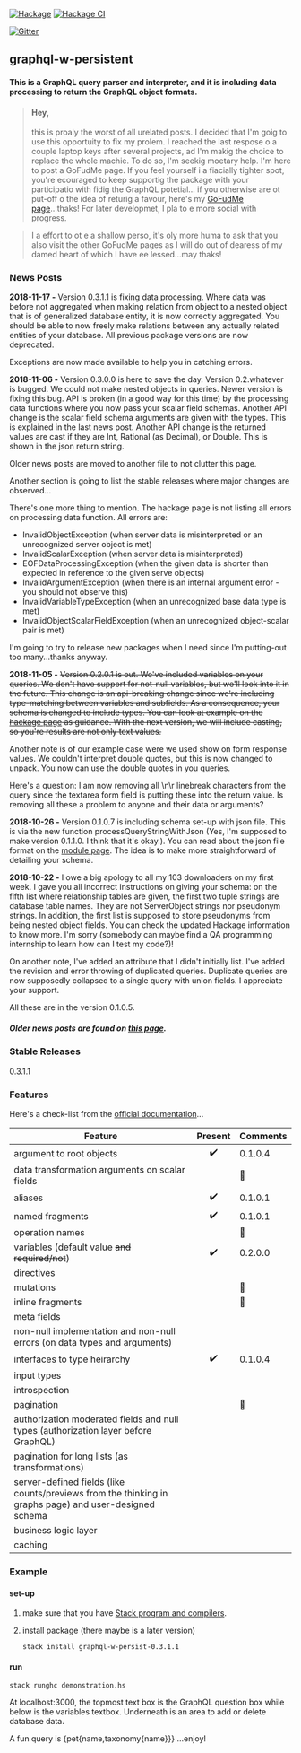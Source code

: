 [![Hackage](https://img.shields.io/hackage/v/graphql-w-persistent.svg)](https://hackage.haskell.org/package/graphql-w-persistent)
[![Hackage CI](http://matrix.hackage.haskell.org/api/v2/packages/graphql-w-persistent/badge)](https://matrix.hackage.haskell.org/package/graphql-w-persistent)
<!-- [![Hackage-Deps](https://img.shields.io/hackage-deps/v/graphql-w-persistent.svg)](http://packdeps.haskellers.com/feed?needle=graphql-w-persistent) -->
[![Gitter](https://badges.gitter.im/graphql-w-persistent/community.svg)](https://gitter.im/graphql-w-persistent/community?utm_source=badge&utm_medium=badge&utm_campaign=pr-badge)


## graphql-w-persistent
#### This is a GraphQL query parser and interpreter, and it is including data processing to return the GraphQL object formats.

> #### Hey,
> this is proaly the worst of all urelated posts.
> I decided that I'm goig to use this opportuity to fix my prolem.
> I reached the last respose o a couple laptop keys after several projects, ad I'm makig the choice to replace the whole machie.
> To do so, I'm seekig moetary help. I'm here to post a GoFudMe page.
> If you feel yourself i a fiacially tighter spot, you're ecouraged to keep supportig the package with your participatio with fidig the GraphQL potetial...
> if you otherwise are ot put-off o the idea of returig a favour, here's my [GoFudMe page](https://www.gofundme.com/3t77kt-replacement-computer)...thaks!
> For later developmet, I pla to e more social with progress.

> I a effort to ot e a shallow perso, it's oly more huma to ask that you also visit the other GoFudMe pages as I will do out of dearess of my damed heart of which I have ee lessed...may thaks!

### News Posts

**2018-11-17 -** Version 0.3.1.1 is fixing data processing. Where data was before not aggregated when making relation from object to a nested object that is of generalized database entity, it is now correctly aggregated. You should be able to now freely make relations between any actually related entities of your database. All previous package versions are now deprecated.

Exceptions are now made available to help you in catching errors.

**2018-11-06 -** Version 0.3.0.0 is here to save the day. Version 0.2.whatever is bugged. We could not make nested objects in queries. Newer version is fixing this bug. API is broken (in a good way for this time) by the processing data functions where you now pass your scalar field schemas. Another API change is the scalar field schema arguments are given with the types. This is explained in the last news post. Another API change is the returned values are cast if they are Int, Rational (as Decimal), or Double. This is shown in the json return string.

Older news posts are moved to another file to not clutter this page.

Another section is going to list the stable releases where major changes are observed...

There's one more thing to mention. The hackage page is not listing all errors on processing data function. All errors are:

* InvalidObjectException (when server data is misinterpreted or an unrecognized server object is met)
* InvalidScalarException (when server data is misinterpreted)
* EOFDataProcessingException (when the given data is shorter than expected in reference to the given serve objects)
* InvalidArgumentException (when there is an internal argument error - you should not observe this)
* InvalidVariableTypeException (when an unrecognized base data type is met)
* InvalidObjectScalarFieldException (when an unrecognized object-scalar pair is met)

I'm going to try to release new packages when I need since I'm putting-out too many...thanks anyway.

**2018-11-05 -** ~~Version 0.2.0.1 is out. We've included variables on your queries. We don't have support for not-null variables, but we'll look into it in the future. This change is an api-breaking change since we're including type-matching between variables and subfields. As a consequence, your schema is changed to include types. You can look at example on the [hackage page](http://hackage.haskell.org/package/graphql-w-persistent) as guidance. With the next version, we will include casting, so you're results are not only text values.~~

Another note is of our example case were we used show on form response values. We couldn't interpret double quotes, but this is now changed to unpack. You now can use the double quotes in you queries.

Here's a question: I am now removing all \n\r linebreak characters from the query since the textarea form field is putting these into the return value. Is removing all these a problem to anyone and their data or arguments?

**2018-10-26 -** Version 0.1.0.7 is including schema set-up with json file. This is via the new function processQueryStringWithJson (Yes, I'm supposed to make version 0.1.1.0. I think that it's okay.). You can read about the json file format on the [module page](http://hackage.haskell.org/package/graphql-w-persistent-0.1.0.7/docs/GraphQL.html "GraphQL module"). The idea is to make more straightforward of detailing your schema.

**2018-10-22 -** I owe a big apology to all my 103 downloaders on my first week. I gave you all incorrect instructions on giving your schema: on the fifth list where relationship tables are given, the first two tuple strings are database table names. They are not ServerObject strings nor pseudonym strings. In addition, the first list is supposed to store pseudonyms from being nested object fields. You can check the updated Hackage information to know more. I'm sorry (somebody can maybe find a QA programming internship to learn how can I test my code?)!

On another note, I've added an attribute that I didn't initially list. I've added the revision and error throwing of duplicated queries. Duplicate queries are now supposedly collapsed to a single query with union fields. I appreciate your support.

All these are in the version 0.1.0.5.

##### Older news posts are found on [this page](https://github.com/jasonsychau/graphql-w-persistent/blob/master/oldnews.md).

### Stable Releases

0.3.1.1

### Features

Here's a check-list from the [official documentation](https://graphql.github.io/)...

| Feature  | Present | Comments |
|----------|:-------:|----------|
| argument to root objects | :heavy_check_mark: | 0.1.0.4 |
| data transformation arguments on scalar fields | | :thought_balloon: |
| aliases | :heavy_check_mark: | 0.1.0.1 |
| named fragments | :heavy_check_mark: | 0.1.0.1 |
| operation names | | :thought_balloon: |
| variables (default value ~~and required/not~~) | :heavy_check_mark: | 0.2.0.0 |
| directives | | |
| mutations  | | :thought_balloon: |
| inline fragments | | :thought_balloon: |
| meta fields | | |
| non-null implementation and non-null errors (on data types and arguments) | | |
| interfaces to type heirarchy | :heavy_check_mark: | 0.1.0.4 |
| input types | | |
| introspection | | |
| pagination | | :thought_balloon: |
| authorization moderated fields and null types (authorization layer before GraphQL) | | |
| pagination for long lists (as transformations) | | |
| server-defined fields (like counts/previews from the thinking in graphs page) and user-designed schema | | |
| business logic layer | | |
| caching | | |

### Example

#### set-up

1. make sure that you have [Stack program and compilers](https://haskell-lang.org/get-started).

2. install package (there maybe is a later version)

    ```
    stack install graphql-w-persist-0.3.1.1
    ```

#### run

```
stack runghc demonstration.hs
```

At localhost:3000, the topmost text box is the GraphQL question box while below is the variables textbox. Underneath is an area to add or delete database data.

A fun query is {pet{name,taxonomy{name}}} ...enjoy!